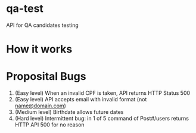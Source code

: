 # qa-test
API for QA candidates testing

# How it works

# Proposital Bugs

1. (Easy level) When an invalid CPF is taken, API returns HTTP Status 500
2. (Easy level) API accepts email with invalid format (not name@domain.com)
2. (Medium level) Birthdate allows future dates
4. (Hard level) Intermittent bug: in 1 of 5 command of Post#/users returns HTTP API 500 for no reason